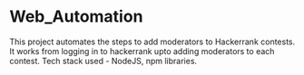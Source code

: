 # Web_Automation

This project automates the steps to add moderators to Hackerrank contests. It works from logging in to hackerrank upto adding moderators to each contest. 
Tech stack used - NodeJS, npm libraries.
